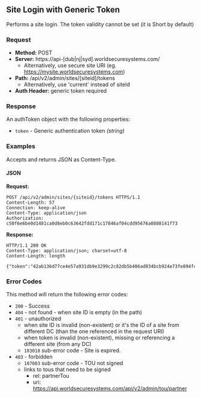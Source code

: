 ## Site Login with Generic Token

Performs a site login. The token validity cannot be set (it is Short by default)

### Request

* **Method:** POST
* **Server:** https://api-[dub|nj|syd].worldsecuresystems.com/
  * Alternatively, use secure site URI (eg. https://mysite.worldsecuresystems.com)
* **Path:** /api/v2/admin/sites/[siteid]/tokens
	* Alternatively, use 'current' instead of siteId
* **Auth Header:** generic token required

### Response

An authToken object with the following properties:

* `token` - Generic authentication token *(string)*

### Examples

Accepts and returns JSON as Content-Type.

#### JSON

**Request:**
~~~
POST /api/v2/admin/sites/{siteid}/tokens HTTPS/1.1
Content-Length: 57
Connection: keep-alive
Content-Type: application/json
Authorization: c50f6e6be0d1481ca0d8eb0c63642fdd171c17846af04cdd95676a0888141f73
~~~

**Response:**
~~~
HTTP/1.1 200 OK
Content-Type: application/json; charset=utf-8
Content-Length: length
 
{"token":"42ab136d77ce4e57a931db9e3299c2c82db5b406ad034bcb924e73fe894fcfb1"}
~~~

### Error Codes

This method will return the following error codes:

* `200` - Success
* `404` - not found - when site ID is empty (in the path)
* `401` - unauthorized
	* when site ID is invalid (non-existent) or it's the ID of a site from different DC (than the one referenced in the request URI)
	* when token is invalid (non-existent), missing or referencing a different site (from any DC)
	* `103018` sub-error code - Site is expired.
* `403` - forbidden
	* `107003` sub-error code - TOU not signed
	* links to tous that need to be signed
		* rel: partnerTou
		* uri: https://api.worldsecuresystems.com/api/v2/admin/tou/partner
